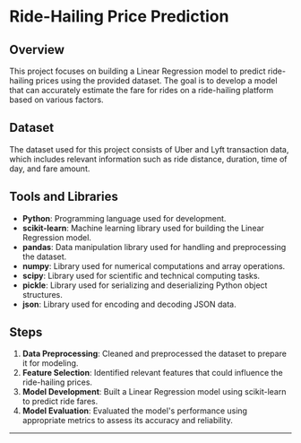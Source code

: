 # Ride-Hailing Price Prediction

## Overview

This project focuses on building a Linear Regression model to predict ride-hailing prices using the provided dataset. The goal is to develop a model that can accurately estimate the fare for rides on a ride-hailing platform based on various factors.

## Dataset

The dataset used for this project consists of Uber and Lyft transaction data, which includes relevant information such as ride distance, duration, time of day, and fare amount.

## Tools and Libraries

- **Python**: Programming language used for development.
- **scikit-learn**: Machine learning library used for building the Linear Regression model.
- **pandas**: Data manipulation library used for handling and preprocessing the dataset.
- **numpy**: Library used for numerical computations and array operations.
- **scipy**: Library used for scientific and technical computing tasks.
- **pickle**: Library used for serializing and deserializing Python object structures.
- **json**: Library used for encoding and decoding JSON data.

## Steps

1. **Data Preprocessing**: Cleaned and preprocessed the dataset to prepare it for modeling.
2. **Feature Selection**: Identified relevant features that could influence the ride-hailing prices.
3. **Model Development**: Built a Linear Regression model using scikit-learn to predict ride fares.
4. **Model Evaluation**: Evaluated the model's performance using appropriate metrics to assess its accuracy and reliability.
---
